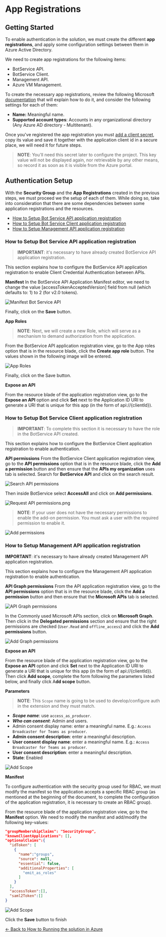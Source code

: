 # App Registrations
## Getting Started

To enable authentication in the solution, we must create the different **app registrations**, and apply some configuration settings between them in Azure Active Directory.

We need to create app registrations for the following items:
- BotService API.
- BotService Client.
- Management API.
- Azure VM Management.

To create the necessary app registrations, review the following Microsoft [documentation](https://docs.microsoft.com/en-us/azure/active-directory/develop/quickstart-register-app#register-an-application) that will explain how to do it, and consider the following settings for each of them:

- **Name:** Meaningful name.
- **Supported account types**: Accounts in any organizational directory (Any Azure AD directory - Multitenant).

Once you've registered the app registration you must [add a client secret](https://docs.microsoft.com/en-us/azure/active-directory/develop/quickstart-register-app#add-a-client-secret), copy its value and save it together with the application client id in a secure place, we will need it for future steps.

> **NOTE**: You'll need this secret later to configure the project. This key value will not be displayed again, nor retrievable by any other means, so record it as soon as it is visible from the Azure portal.

## Authentication Setup
With the **Security Group** and the **App Registrations** created in the previous steps, we must proceed we the setup of each of them. While doing so, take into consideration that there are some dependencies between some application registrations and the resources.

- [How to Setup Bot Service API application registration](#how-to-setup-bot-service-api-application-registration)
- [How to Setup Bot Service Client application registration](#how-to-setup-bot-service-client-application-registration)
- [How to Setup Management API application registration](#how-to-setup-management-api-application-registration)

### How to Setup Bot Service API application registration

> **IMPORTANT**: it's necessary to have already created BotService API application registration.

This section explains how to configure the BotService API application registration to enable Client Credential Authentication between APIs.

**Manifest**
In the BotService API Application Manifest editor, we need to change the value [accessTokenAcceptedVersion] field from null (which defaults to: 1) to 2 (for v2.0 tokens).

![Manifest Bot Service API](../images/running_solution_in_azure/manifest_botservice_api.png)

Finally, click on the **Save** button.

**App Roles**

> **NOTE**: Next, we will create a new Role, which will serve as a mechanism to demand authorization from the application.

From the BotService API application registration view, go to the App roles option that is in the resource blade, click the **Create app role** button. The values shown in the following image will be entered.

![App Roles](../images/running_solution_in_azure/create_role_bot_service_api.png)

Finally, click on the Save button.

**Expose an API**

From the resource blade of the application registration view, go to the **Expose an API** option and click **Set** next to the Application ID URI to generate a URI that is unique for this app (in the form of api://{clientId}).

### How to Setup Bot Service Client application registration
> **IMPORTANT**: To complete this section it is necessary to have the role in the BotService API created.

This section explains how to configure the BotService Client application registration to enable authentication.

**API permissions**
From the BotService Client application registration view, go to the **API permissions** option that is in the resource blade, click the **Add a permission** button and then ensure that the **APIs my organization** uses tab is selected. Search for **BotService API** and click on the search result.

![Search API permissions](../images/running_solution_in_azure/search_api_permissions.png)

Then inside BotService select **AccessAll** and click on **Add permissions**.

![Request API permissions.png](../images/running_solution_in_azure/request_api_permissions.png)

> **NOTE**: If your user does not have the necessary permissions to enable the add-on permission. You must ask a user with the required permission to enable it.

![Add permissions](../images/running_solution_in_azure/bot_service_client_enabled_permissions.png)

### How to Setup Management API application registration
**IMPORTANT**: it's necessary to have already created Management API application registration.

This section explains how to configure the Management API application registration to enable authentication.

**API Graph permissions**
From the API application registration view, go to the **API permissions** option that is in the resource blade, click the **Add a permission** button and then ensure that the **Microsoft APIs** tab is selected.

![API Graph permissions](../images/running_solution_in_azure/appi_graph_permissions.png)

In the Commonly used Microsoft APIs section, click on **Microsoft Graph**. Then click in the **Delegated permissions** section and ensure that the right permissions are checked (`User.Read` and `offline_access`) and click the **Add permissions** button.

![Add Graph permissions](../images/running_solution_in_azure/add_graph_permissions.png)

**Expose an API**

From the resource blade of the application registration view, go to the **Expose an API** option and click **Set** next to the Application ID URI to generate a URI that is unique for this app (in the form of api://{clientId}). Then click **Add scope**, complete the form following the parameters listed below, and finally click A**dd scope** button.

**Parameters**
> **NOTE**: This `Scope` name is going to be used to develop/configure auth in the extension and they must match.

- ***Scope name***: use `access_as_producer`.
- ***Who can consent***: Admin and users.
- Admin consent display name: enter a meaningful name. E.g.: `Access Broadcaster for Teams as producer`.
- **Admin consent description**: enter a meaningful description.
- **User consent display name**: enter a meaningful name. E.g.: `Access Broadcaster for Teams as producer`.
- **User consent description**: enter a meaningful description.
- **State**: Enabled

![Add Scope](../images/running_solution_in_azure/management_api_add_scope.png)

**Manifest**

To configure authentication with the security group used for RBAC, we must modify the manifest so the application accepts a specific RBAC group (as mentioned at the beginning of the document, to complete the configuration of the application registration, it is necessary to create an RBAC group).

From the resource blade of the application registration view, go to the **Manifest** option. We need to modify the manifest and add/modify the following key-values:

```json
"groupMembershipClaims": "SecurityGroup",
"knownClientApplications": [],
"optionalClaims":{
  "idToken": [
    {
      "name":"groups",
      "source": null,
      "essential": false,
      "additionalProperties": [
        "emit_as_roles"
      ]
    }
  ],
  "accessToken":[],
  "saml2Token":[]
}
```
![Add Scope](../images/running_solution_in_azure/management_api_optional_claims_of_manifest.png)

Click the **Save** button to finish

[← Back to How to Running the solution in Azure](README.md#running-the-solution-in-azure)

